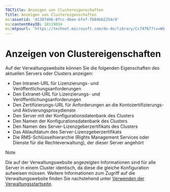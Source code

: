 ```yaml
---
TOCTitle: Anzeigen von Clustereigenschaften
Title: Anzeigen von Clustereigenschaften
ms:assetid: 'd1307d46-8fcc-4bee-bfe7-f684bb2254c9'
ms:contentKeyID: 18119034
ms:mtpsurl: 'https://technet.microsoft.com/de-de/library/Cc747677(v=WS.10)'
---
```


Anzeigen von Clustereigenschaften
=================================

Auf der Verwaltungswebsite können Sie die folgenden Eigenschaften des aktuellen Servers oder Clusters anzeigen:

-   Den Intranet-URL für Lizenzierungs- und Veröffentlichungsanforderungen
-   Den Extranet-URL für Lizenzierungs- und Veröffentlichungsanforderungen
-   Den Zertifizierungs-URL für Anforderungen an die Kontozertifizierungs- und Aktivierungsproxydienste
-   Den Server mit der Konfigurationsdatenbank des Clusters
-   Den Namen der Konfigurationsdatenbank des Clusters
-   Den Namen des Server-Lizenzgeberzertifikats des Clusters
-   Das Ablaufdatum des Server-Lizenzgeberzertifikats
-   Die RMS-Schlüsselhierarchie (Rights Management Services oder Dienste für die Rechteverwaltung), der dieser Server angehört

> [!NOTE]
> Die auf der Verwaltungswebsite angezeigten Informationen sind für alle Server in einem Cluster identisch, da diese die gleiche Konfiguration aufweisen müssen. Weitere Informationen zum Zugriff auf die Verwaltungswebsite finden Sie nachstehend unter [Verwenden der Verwaltungsstartseite](https://technet.microsoft.com/6c155977-bd0e-47d6-ac65-1746cddb505e). 